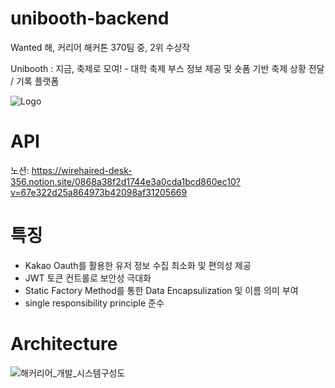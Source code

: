 # unibooth-backend

Wanted 해, 커리어 해커톤 370팀 중, 2위 수상작

Unibooth : 지금, 축제로 모여! - 대학 축제 부스 정보 제공 및 숏폼 기반 축제 상황 전달 / 기록 플랫폼




![Logo](https://user-images.githubusercontent.com/33655186/144880261-db77a79d-cb21-47ed-9cfc-2e0e9bad4c15.png)

# API
노션: https://wirehaired-desk-356.notion.site/0868a38f2d1744e3a0cda1bcd860ec10?v=67e322d25a864973b42098af31205669

# 특징
- Kakao Oauth를 활용한 유저 정보 수집 최소화 및 편의성 제공
- JWT 토큰 컨트롤로 보안성 극대화
- Static Factory Method를 통한 Data Encapsulization 및 이름 의미 부여
- single responsibility principle 준수

# Architecture 
 ![해커리어_개발_시스템구성도](https://user-images.githubusercontent.com/33655186/144880618-32816ebe-9819-4399-be29-6110f7ef2512.png)




